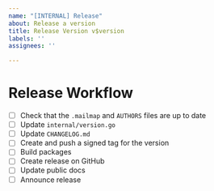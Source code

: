 ```yaml
---
name: "[INTERNAL] Release"
about: Release a version
title: Release Version v$version
labels: ''
assignees: ''

---
```


# Release Workflow

- [ ] Check that the `.mailmap` and `AUTHORS` files are up to date
- [ ] Update `internal/version.go`
- [ ] Update `CHANGELOG.md`
- [ ] Create and push a signed tag for the version
- [ ] Build packages
- [ ] Create release on GitHub
- [ ] Update public docs
- [ ] Announce release
